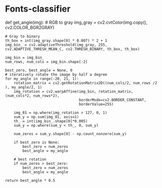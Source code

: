 # Fonts-classifier

def get_angle(img): 
    # RGB to gray 
    img_gray = cv2.cvtColor(img.copy(), cv2.COLOR_BGR2GRAY) 
 
    # Gray to binary 
    th_box = int(img_gray.shape[0] * 0.007) * 2 + 1 
    img_bin_ = cv2.adaptiveThreshold(img_gray, 255, cv2.ADAPTIVE_THRESH_MEAN_C, cv2.THRESH_BINARY, th_box, th_box) 
 
    img_bin = img_bin_ 
    num_rows, num_cols = img_bin.shape[:2] 
 
    best_zero, best_angle = None, 0 
    # iteratively rotate the image by half a degree 
    for my_angle in range(-20, 21, 1): 
        rotation_matrix = cv2.getRotationMatrix2D((num_cols/2, num_rows /2 ), my_angle/2, 1) 
        img_rotation = cv2.warpAffine(img_bin, rotation_matrix, (num_cols*2, num_rows*2), 
                                      borderMode=cv2.BORDER_CONSTANT, 
                                      borderValue=255) 
 
        img_01 = np.where(img_rotation > 127, 0, 1) 
        sum_y = np.sum(img_01, axis=1) 
        th_ = int(img_bin_.shape[0]*0.005) 
        sum_y = np.where(sum_y < th_, 0, sum_y) 
 
        num_zeros = sum_y.shape[0] - np.count_nonzero(sum_y) 
 
        if best_zero is None: 
            best_zero = num_zeros 
            best_angle = my_angle 
 
        # best rotation 
        if num_zeros > best_zero: 
            best_zero = num_zeros 
            best_angle = my_angle 
 
    return best_angle * 0.5
